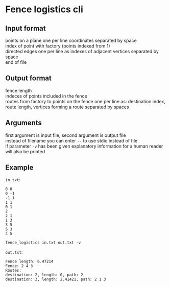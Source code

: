 # Fence logistics cli

## Input format
points on a plane one per line coordinates separated by space\
index of point with factory (points indexed from 1)\
directed edges one per line as indexes of adjacent vertices separated by space\
end of file

## Output format
fence length\
indeces of points included in the fence\
routes from factory to points on the fence one per line as: destination index, route length, vertices forming a route separated by spaces

## Arguments
first argument is input file, second argument is output file\
instead of filename you can enter `--` to use stdio instead of file\
if parameter `-v` has been given explanatory information for a human reader will also be printed

## Example
`in.txt`:
```
0 0
0 -1
-1 1
1 1
0 1
2
2 1
1 3
3 5
5 3
4 5
```

`fence_logistics in.txt out.txt -v`

`out.txt`:
```
Fence length: 6.47214
Fence: 2 4 3
Routes:
destination: 2, length: 0, path: 2
destination: 3, length: 2.41421, path: 2 1 3
```
